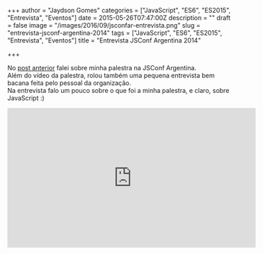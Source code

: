 +++
author = "Jaydson Gomes"
categories = ["JavaScript", "ES6", "ES2015", "Entrevista", "Eventos"]
date = 2015-05-26T07:47:00Z
description = ""
draft = false
image = "/images/2016/09/jsconfar-entrevista.png"
slug = "entrevista-jsconf-argentina-2014"
tags = ["JavaScript", "ES6", "ES2015", "Entrevista", "Eventos"]
title = "Entrevista JSConf Argentina 2014"

+++

No [post anterior](/es6rocks-palestra-na-jsconf-argentina) falei sobre minha palestra na JSConf Argentina.  
Além do vídeo da palestra, rolou também uma pequena entrevista bem bacana feita pelo pessoal da organização.  
Na entrevista falo um pouco sobre o que foi a minha palestra, e claro, sobre JavaScript :)

<iframe width="560" height="315" src="https://www.youtube.com/embed/xzTfi7Wz6ac" frameborder="0" allowfullscreen></iframe>